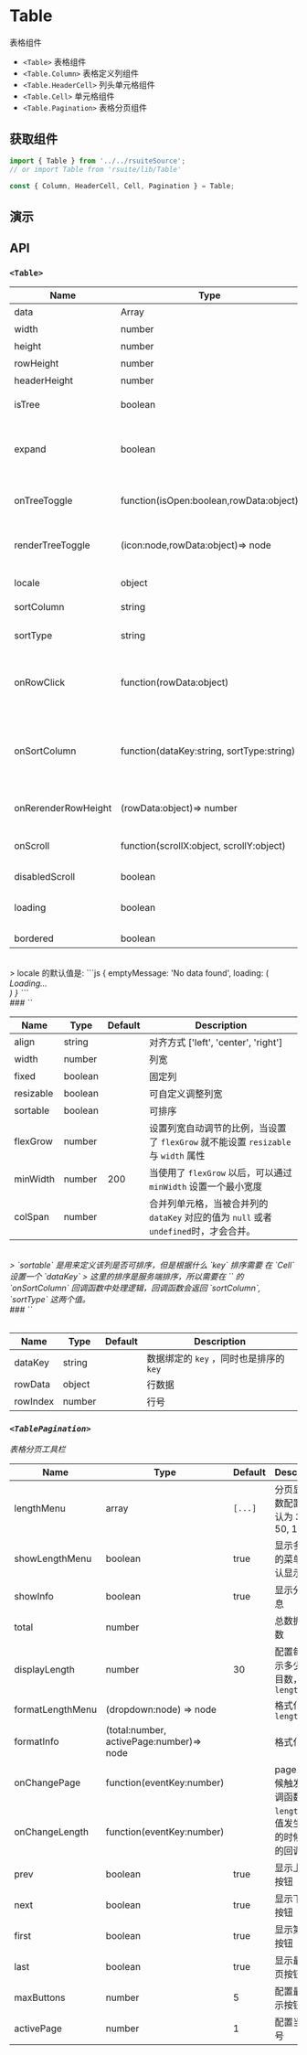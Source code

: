 # Table [<i class="icon icon-edit2" ></i>](https://github.com/rsuite/rsuite.github.io/blob/master/src/components/table/index.md)
表格组件


- `<Table>` 表格组件
- `<Table.Column>`  表格定义列组件
- `<Table.HeaderCell>`  列头单元格组件
- `<Table.Cell>`  单元格组件
- `<Table.Pagination>` 表格分页组件


## 获取组件

```js
import { Table } from '../../rsuiteSource';
// or import Table from 'rsuite/lib/Table'

const { Column, HeaderCell, Cell, Pagination } = Table;
```


## 演示

<!--{demo}-->


## API

### `<Table>`

| Name                | Type                                      | Default | Description                                 |
|---------------------|-------------------------------------------|---------|---------------------------------------------|
| data                | Array                                     |         | 表格数据                                        |
| width               | number                                    |         | 宽度                                          |
| height              | number                                    | 200     | 高度                                          |
| rowHeight           | number                                    | 36      | 行高                                          |
| headerHeight        | number                                    | 36      | 表头高度                                        |
| isTree              | boolean                                   |         | 是否展示为树表格                                    |
| expand              | boolean                                   |         | 展开所有节点，`isTree`为 `tree` 时，该属性有效             |
| onTreeToggle        | function(isOpen:boolean,rowData:object)   |         | 树形表格，在展开节点的回调函数                             |
| renderTreeToggle    | (icon:node,rowData:object)=> node         |         | 树形表格，在展开节点的回调函数                             |
| locale              | object                                    |         | 本地化语言配置                                     |
| sortColumn          | string                                    |         | 排序列名称                                       |
| sortType            | string                                    |         | 排序类型  ['desc', 'asc']                       |
| onRowClick          | function(rowData:object)                  |         | 行点击后的回调函数， 返回 `rowDate`                     |
| onSortColumn        | function(dataKey:string, sortType:string) |         | 点击排序列的回调函数，返回 `sortColumn`, `sortType` 这两个值 |
| onRerenderRowHeight | (rowData:object)=> number                 |         | 重新渲染行高                                      |
| onScroll            | function(scrollX:object, scrollY:object)  |         | 滚动条滚动时候的回调函数                                |
| disabledScroll      | boolean                                   |         | 禁用滚动                                        |
| loading             | boolean                                   |         | 显示 loading 状态                               |
| bordered            | boolean                                   |         | 显示边框线                                       |
<br>
> locale 的默认值是:
```js
{
  emptyMessage: 'No data found',
  loading: (
    <div>
      <i className="icon icon-cog icon-lg icon-spin" />
      <span>Loading...</span>
    </div>
  )
}
```

<br>
###  `<Column>`

| Name      | Type   | Default | Description                                                |
|-----------|--------|---------|------------------------------------------------------------|
| align     | string |         | 对齐方式 ['left', 'center', 'right']                           |
| width     | number |         | 列宽                                                         |
| fixed     | boolean   |         | 固定列                                                        |
| resizable | boolean   |         | 可自定义调整列宽                                                   |
| sortable  | boolean   |         | 可排序                                                        |
| flexGrow  | number |         | 设置列宽自动调节的比例，当设置了 `flexGrow` 就不能设置 `resizable` 与 `width` 属性 |
| minWidth  | number | 200     | 当使用了 `flexGrow` 以后，可以通过 `minWidth` 设置一个最小宽度                |
| colSpan   | number |         | 合并列单元格，当被合并列的 `dataKey` 对应的值为 `null` 或者 `undefined`时，才会合并。 |
<br>
> `sortable` 是用来定义该列是否可排序，但是根据什么 `key` 排序需要 在 `Cell` 设置一个 `dataKey`
> 这里的排序是服务端排序，所以需要在 `<Table>` 的 `onSortColumn` 回调函数中处理逻辑，回调函数会返回 `sortColumn`, `sortType` 这两个值。

<br>
###  `<Cell>`

| Name     | Type   | Default | Description                |
|----------|--------|---------|----------------------------|
| dataKey  | string |         | 数据绑定的 `key` ，同时也是排序的 `key` |
| rowData  | object |         | 行数据                        |
| rowIndex | number |         | 行号                         |

### `<TablePagination>`

表格分页工具栏

| Name             | Type                                     | Default | Description                  |
|------------------|------------------------------------------|---------|------------------------------|
| lengthMenu       | array                                    | `[...]` | 分页显示行数配置，默认为 30, 50, 100     |
| showLengthMenu   | boolean                                  | true    | 显示多少行的菜单，默认显示                |
| showInfo         | boolean                                  | true    | 显示分页信息                       |
| total            | number                                   |         | 总数据条目数                       |
| displayLength    | number                                   | 30      | 配置每页显示多少行条目数，对应 `lengthMenu` |
| formatLengthMenu | (dropdown:node) => node                  |         | 格式化 `lengthMenu`             |
| formatInfo       | (total:number, activePage:number)=> node |         | 格式化 `info`                   |
| onChangePage     | function(eventKey:number)                |         | page 改变时候触发的回调函数             |
| onChangeLength   | function(eventKey:number)                |         | `lengthMenu` 值发生改变的时候触发的回调函数 |
| prev             | boolean                                  | true    | 显示上一页按钮                      |
| next             | boolean                                  | true    | 显示下一页按钮                      |
| first            | boolean                                  | true    | 显示第一页按钮                      |
| last             | boolean                                  | true    | 显示最后一页按钮                     |
| maxButtons       | number                                   | 5       | 配置最多显示按钮数量                   |
| activePage       | number                                   | 1       | 配置当前页号                       |
